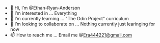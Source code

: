 - 👋 Hi, I’m @Ethan-Ryan-Anderson
- 👀 I’m interested in ... Everything
- 🌱 I’m currently learning ... "The Odin Project" curriculum
- 💞️ I’m looking to collaborate on ... Nothing currently just learinging for now
- 📫 How to reach me ... Email me @Era444221@gmail.com

<!---
Ethan-Ryan-Anderson/Ethan-Ryan-Anderson is a ✨ special ✨ repository because its `README.md` (this file) appears on your GitHub profile.
You can click the Preview link to take a look at your changes.
--->
